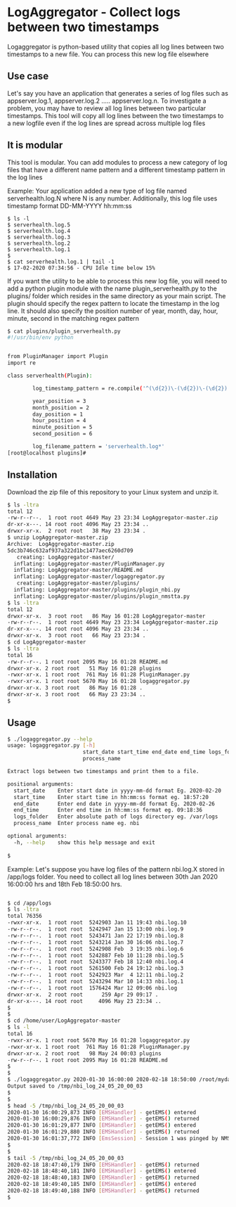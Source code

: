 # LogAggregator - Collect logs between two timestamps

Logaggregator is python-based utility that copies all log lines between two timestamps to a new file. You can process this new log file elsewhere

## Use case
Let's say you have an application that generates a series of log files such as appserver.log.1, appserver.log.2 ..... appserver.log.n.
To investigate a problem, you may have to review all log lines between two particular timestamps. This tool will copy all log lines between the two timestamps to a new logfile even if the log lines are spread across multiple log files

## It is modular
This tool is modular. You can add modules to process a new category of log files that have a different name pattern and a different timestamp pattern in the log lines

Example: Your application added a new type of log file named serverhealth.log.N where N is any number. Additionally, this log file uses timestamp format DD-MM-YYYY hh:mm:ss

 ```
$ ls -l
$ serverhealth.log.5
$ serverhealth.log.4
$ serverhealth.log.3
$ serverhealth.log.2
$ serverhealth.log.1
$
$ cat serverhealth.log.1 | tail -1
$ 17-02-2020 07:34:56 - CPU Idle time below 15%

```

If you want the utility to be able to process this new log file, you will need to add a python plugin module with the name plugin_serverhealth.py to the plugins/ folder which resides in the same directory as your main script. The plugin should specify the regex pattern to locate the timestamp in the log line. It should also specify the position number of year, month, day, hour, minute, second in the matching regex pattern

````bash
$ cat plugins/plugin_serverhealth.py
#!/usr/bin/env python


from PluginManager import Plugin
import re

class serverhealth(Plugin):

        log_timestamp_pattern = re.compile('^(\d{2})\-(\d{2})\-(\d{2}) (\d{2}):(\d{2}):(\d{2}).*$')

        year_position = 3
        month_position = 2
        day_position = 1
        hour_position = 4
        minute_position = 5
        second_position = 6

        log_filename_pattern = 'serverhealth.log*'
[root@localhost plugins]# 
````

## Installation

Download the zip file of this repository to your Linux system and unzip it. 

````bash
$ ls -ltra
total 12
-rw-r--r--.  1 root root 4649 May 23 23:34 LogAggregator-master.zip
dr-xr-x---. 14 root root 4096 May 23 23:34 ..
drwxr-xr-x.  2 root root   38 May 23 23:34 .
$ unzip LogAggregator-master.zip 
Archive:  LogAggregator-master.zip
5dc3b746c632af937a322d1bc1477aec6260d709
   creating: LogAggregator-master/
  inflating: LogAggregator-master/PluginManager.py  
  inflating: LogAggregator-master/README.md  
  inflating: LogAggregator-master/logaggregator.py  
   creating: LogAggregator-master/plugins/
  inflating: LogAggregator-master/plugins/plugin_nbi.py  
  inflating: LogAggregator-master/plugins/plugin_nmstta.py  
$ ls -ltra
total 12
drwxr-xr-x.  3 root root   86 May 16 01:28 LogAggregator-master
-rw-r--r--.  1 root root 4649 May 23 23:34 LogAggregator-master.zip
dr-xr-x---. 14 root root 4096 May 23 23:34 ..
drwxr-xr-x.  3 root root   66 May 23 23:34 .
$ cd LogAggregator-master
$ ls -ltra
total 16
-rw-r--r--. 1 root root 2095 May 16 01:28 README.md
drwxr-xr-x. 2 root root   51 May 16 01:28 plugins
-rwxr-xr-x. 1 root root  761 May 16 01:28 PluginManager.py
-rwxr-xr-x. 1 root root 5670 May 16 01:28 logaggregator.py
drwxr-xr-x. 3 root root   86 May 16 01:28 .
drwxr-xr-x. 3 root root   66 May 23 23:34 ..
$

````

## Usage

````bash
$ ./logaggregator.py --help
usage: logaggregator.py [-h]
                        start_date start_time end_date end_time logs_folder
                        process_name

Extract logs between two timestamps and print them to a file.

positional arguments:
  start_date    Enter start date in yyyy-mm-dd format Eg. 2020-02-20
  start_time    Enter start time in hh:mm:ss format eg. 18:57:20
  end_date      Enter end date in yyyy-mm-dd format Eg. 2020-02-26
  end_time      Enter end time in hh:mm:ss format eg. 09:18:36
  logs_folder   Enter absolute path of logs directory eg. /var/logs
  process_name  Enter process name eg. nbi

optional arguments:
  -h, --help    show this help message and exit
  
$
````

Example:
Let's suppose you have log files of the pattern nbi.log.X stored in /app/logs folder. 
You need to collect all log lines between 30th Jan 2020 16:00:00 hrs and 18th Feb 18:50:00 hrs.

````bash

$ cd /app/logs
$ ls -ltra
total 76356
-rwxr-xr-x.  1 root root  5242903 Jan 11 19:43 nbi.log.10
-rw-r--r--.  1 root root  5242947 Jan 15 13:00 nbi.log.9
-rw-r--r--.  1 root root  5243471 Jan 22 17:19 nbi.log.8
-rw-r--r--.  1 root root  5243214 Jan 30 16:06 nbi.log.7
-rw-r--r--.  1 root root  5242908 Feb  3 19:35 nbi.log.6
-rw-r--r--.  1 root root  5242887 Feb 10 11:28 nbi.log.5
-rw-r--r--.  1 root root  5243377 Feb 18 12:40 nbi.log.4
-rw-r--r--.  1 root root  5261500 Feb 24 19:12 nbi.log.3
-rw-r--r--.  1 root root  5242923 Mar  4 12:11 nbi.log.2
-rw-r--r--.  1 root root  5243294 Mar 10 14:33 nbi.log.1
-rw-r--r--.  1 root root  1576424 Mar 12 09:06 nbi.log
drwxr-xr-x.  2 root root      259 Apr 29 09:17 .
dr-xr-x---. 14 root root     4096 May 23 23:34 ..
$
$
$ cd /home/user/LogAggregator-master
$ ls -l
total 16
-rwxr-xr-x. 1 root root 5670 May 16 01:28 logaggregator.py
-rwxr-xr-x. 1 root root  761 May 16 01:28 PluginManager.py
drwxr-xr-x. 2 root root   98 May 24 00:03 plugins
-rw-r--r--. 1 root root 2095 May 16 01:28 README.md
$
$
$ ./logaggregator.py 2020-01-30 16:00:00 2020-02-18 18:50:00 /root/mydata/ nbi
Output saved to /tmp/nbi_log_24_05_20_00_03
$
$
$ head -5 /tmp/nbi_log_24_05_20_00_03
2020-01-30 16:00:29,873 INFO [EMSHandler] - getEMS() entered
2020-01-30 16:00:29,876 INFO [EMSHandler] - getEMS() returned
2020-01-30 16:01:29,877 INFO [EMSHandler] - getEMS() entered
2020-01-30 16:01:29,880 INFO [EMSHandler] - getEMS() returned
2020-01-30 16:01:37,772 INFO [EmsSession] - Session 1 was pinged by NMS
$
$
$ tail -5 /tmp/nbi_log_24_05_20_00_03
2020-02-18 18:47:40,179 INFO [EMSHandler] - getEMS() returned
2020-02-18 18:48:40,181 INFO [EMSHandler] - getEMS() entered
2020-02-18 18:48:40,183 INFO [EMSHandler] - getEMS() returned
2020-02-18 18:49:40,185 INFO [EMSHandler] - getEMS() entered
2020-02-18 18:49:40,188 INFO [EMSHandler] - getEMS() returned
$
````

